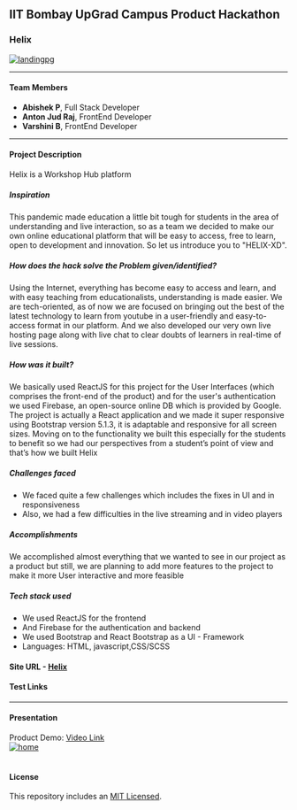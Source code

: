 ## **IIT Bombay UpGrad Campus Product Hackathon**

### **Helix**

<a href="https://ibb.co/72CvNL9"><img src="https://i.ibb.co/5B4Txw7/landingpg.png" alt="landingpg" border="0"></a>

---

#### **Team Members**

- **Abishek P**, Full Stack Developer
- **Anton Jud Raj**, FrontEnd Developer
- **Varshini B**, FrontEnd Developer

---

#### **Project Description**

Helix is a Workshop Hub platform

##### **Inspiration**

This pandemic made education a little bit tough for students in the area of understanding and live interaction, so as a team we decided to make our own online educational platform that will be easy to access, free to learn, open to development and innovation. So let us introduce you to "HELIX-XD".

##### **How does the hack solve the Problem given/identified?**

Using the Internet, everything has become easy to access and learn, and with easy teaching from educationalists, understanding is made easier. We are tech-oriented, as of now we are focused on bringing out the best of the latest technology to learn from youtube in a user-friendly and easy-to-access format in our platform. And we also developed our very own live hosting page along with live chat to clear doubts of learners in real-time of live sessions.

##### **How was it built?**

We basically used ReactJS for this project for the User Interfaces (which comprises the front-end of the product) and for the user's authentication we used Firebase, an open-source online DB which is provided by Google. The project is actually a React application and we made it super responsive using Bootstrap version 5.1.3, it is adaptable and responsive for all screen sizes. Moving on to the functionality we built this especially for the students to benefit so we had our perspectives from a student’s point of view and that’s how we built Helix

##### **Challenges faced**

- We faced quite a few challenges which includes the fixes in UI and in responsiveness
- Also, we had a few difficulties in the live streaming and in video players

##### **Accomplishments**

We accomplished almost everything that we wanted to see in our project as a product but still, we are planning to add more features to the project to make it more User interactive and more feasible

##### **Tech stack used**

- We used ReactJS for the frontend
- And Firebase for the authentication and backend
- We used Bootstrap and React Bootstrap as a UI - Framework
- Languages: HTML, javascript,CSS/SCSS

#### **Site URL** - [Helix]()

#### **Test Links**

---

#### **Presentation**

Product Demo: [Video Link]()<br>
<a href="https://ibb.co/mbGnsMj"><img src="https://i.ibb.co/MZszT3v/home.png" alt="home" border="0"></a><br>
<br>

#### **License**

This repository includes an [MIT Licensed]().
